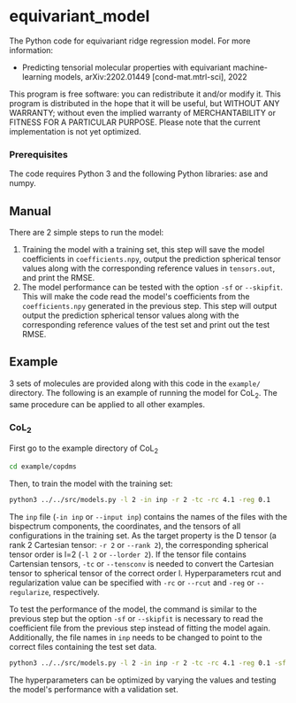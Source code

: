 # equivariant_model

The Python code for equivariant ridge regression model. For more information:
* Predicting tensorial molecular properties with equivariant machine-learning models, arXiv:2202.01449 [cond-mat.mtrl-sci], 2022

This program is free software: you can redistribute it and/or modify it. This program is distributed in the hope that it will be useful, but WITHOUT ANY WARRANTY; without even the implied warranty of MERCHANTABILITY or FITNESS FOR A PARTICULAR PURPOSE. Please note that the current implementation is not yet optimized.

### Prerequisites
The code requires Python 3 and the following Python libraries: ase and numpy.

## Manual
There are 2 simple steps to run the model:
1. Training the model with a training set, this step will save the model coefficients in `coefficients.npy`, output the prediction spherical tensor values along with the corresponding reference values in `tensors.out`, and print the RMSE.
2. The model performance can be tested with the option `-sf` or `--skipfit`. This will make the code read the model's coefficients from the `coefficients.npy` generated in the previous step. This step will output output the prediction spherical tensor values along with the corresponding reference values of the test set and print out the test RMSE.

## Example
3 sets of molecules are provided along with this code in the `example/` directory. The following is an example of running the model for CoL<sub>2</sub>. The same procedure can be applied to all other examples.

### CoL<sub>2</sub>
First go to the example directory of CoL<sub>2</sub>

```sh
cd example/copdms
```

Then, to train the model with the training set: 
```sh
python3 ../../src/models.py -l 2 -in inp -r 2 -tc -rc 4.1 -reg 0.1
```

The `inp` file (`-in inp` or `--input inp`) contains the names of the files with the bispectrum components, the coordinates, and the tensors of all configurations in the training set. As the target property is the D tensor (a rank 2 Cartesian tensor: `-r 2` or `--rank 2`), the corresponding spherical tensor order is l=2 (`-l 2` or `--lorder 2`). If the tensor file contains Cartensian tensors, `-tc` or `--tensconv` is needed to convert the Cartesian tensor to spherical tensor of the correct order l. Hyperparameters rcut and regularization value can be specified with `-rc` or `--rcut` and `-reg` or `--regularize`, respectively.


To test the performance of the model, the command is similar to the previous step but the option `-sf` or `--skipfit` is necessary to read the coefficient file from the previous step instead of fitting the model again. Additionally, the file names in `inp` needs to be changed to point to the correct files containing the test set data.
```sh
python3 ../../src/models.py -l 2 -in inp -r 2 -tc -rc 4.1 -reg 0.1 -sf
```

The hyperparameters can be optimized by varying the values and testing the model's performance with a validation set.
